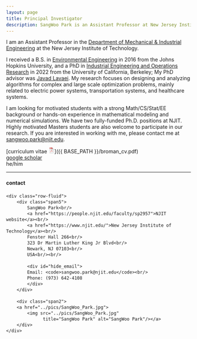 ```yaml
---
layout: page
title: Principal Investigator
description: SangWoo Park is an Assistant Professor at New Jersey Institute of Technology
---
```


I am an Assistant Professor in the
[Department of Mechanical &amp; Industrial Engineering](https://mie.njit.edu/)
at the New Jersey Institute of Technology.

I received a B.S. in [Environmental Engineering](https://publichealth.jhu.edu/departments/environmental-health-and-engineering)
in 2016 from the Johns Hopkins University, and a
PhD in [Industrial Engineering and Operations Research](https://ieor.berkeley.edu/) in 2022 from the
University of California, Berkeley; My PhD advisor was
[Javad Lavaei](https://lavaei.ieor.berkeley.edu/). My research focuses on designing and analyzing algorithms for 
complex and large scale optimization problems, mainly related to electric power systems, transportation systems,
and healthcare systems.

I am looking for motivated students with a strong Math/CS/Stat/EE background or hands-on experience 
in mathematical modeling and numerical simulations. We have two fully-funded Ph.D. positions at NJIT. 
Highly motivated Masters students are also welcome to participate in our research. 
If you are interested in working with me, please contact me at sangwoo.park@njit.edu. 

[curriculum vitae ![CV as pdf](icons16/pdf-icon.png)]({{ BASE_PATH }}/broman_cv.pdf)<br/>
[google scholar](https://scholar.google.com/citations?user=SVniSskAAAAJ&hl=en)<br/>
he/him

---

<div class="container">
<h4><a name="contact"></a>contact</h4>

    <div class="row-fluid">
        <div class="span5">
            SangWoo Park<br/>
            <a href="https://people.njit.edu/faculty/sp2957">NJIT website</a><br/>
            <a href="https://www.njit.edu/">New Jersey Institute of Technology</a><br/>
            Fenster Hall 266<br/>
            323 Dr Martin Luther King Jr Blvd<br/>
            Newark, NJ 07103<br/>
            USA<br/><br/>

            <div id="hide_email">
            Email: <code>sangwoo.park@njit.edu</code><br/>
            Phone: (973) 642-4108
            </div>
        </div>

        <div class="span2">
        <a href="../pics/SangWoo_Park.jpg">
            <img src="../pics/SangWoo_Park.jpg"
                  title="SangWoo Park" alt="SangWoo Park"/></a>
        </div>
    </div>
</div>
